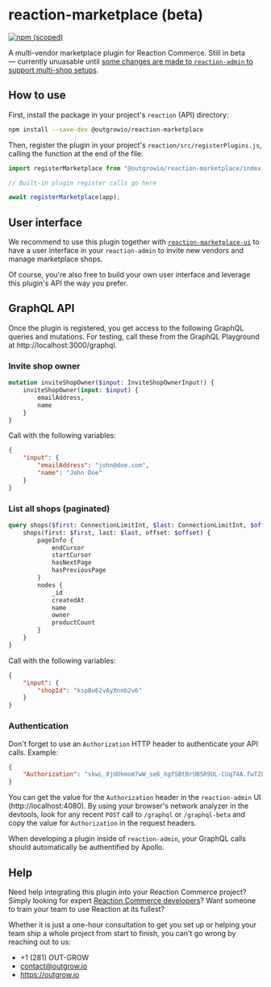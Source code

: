 # reaction-marketplace (beta)

[![npm (scoped)](https://img.shields.io/npm/v/@outgrowio/reaction-marketplace.svg)](https://www.npmjs.com/package/@outgrowio/reaction-marketplace)

A multi-vendor marketplace plugin for Reaction Commerce. Still in beta — currently unuasable until [some changes are made to `reaction-admin` to support multi-shop setups](https://github.com/reactioncommerce/reaction-admin/issues/93#issuecomment-598295994).

## How to use

First, install the package in your project's `reaction` (API) directory:

```bash
npm install --save-dev @outgrowio/reaction-marketplace
```

Then, register the plugin in your project's `reaction/src/registerPlugins.js`, calling the function at the end of the file:

```js
import registerMarketplace from "@outgrowio/reaction-marketplace/index.js";

// Built-in plugin register calls go here

await registerMarketplace(app);
```

## User interface

We recommend to use this plugin together with [`reaction-marketplace-ui`](https://github.com/outgrow/reaction-marketplace-ui) to have a user interface in your `reaction-admin` to invite new vendors and manage marketplace shops.

Of course, you're also free to build your own user interface and leverage this plugin's API the way you prefer.

## GraphQL API

Once the plugin is registered, you get access to the following GraphQL queries and mutations. For testing, call these from the GraphQL Playground at http://localhost:3000/graphql.

### Invite shop owner

```graphql
mutation inviteShopOwner($input: InviteShopOwnerInput!) {
    inviteShopOwner(input: $input) {
        emailAddress,
        name
    }
}
```

Call with the following variables:

```json
{
    "input": {
        "emailAddress": "john@doe.com",
        "name": "John Doe"
    }
}
```

### List all shops (paginated)

```graphql
query shops($first: ConnectionLimitInt, $last: ConnectionLimitInt, $offset: Int) {
    shops(first: $first, last: $last, offset: $offset) {
        pageInfo {
            endCursor
            startCursor
            hasNextPage
            hasPreviousPage
        }
        nodes {
            _id
            createdAt
            name
            owner
            productCount
        }
    }
}
```

Call with the following variables:

```json
{
    "input": {
        "shopId": "kspBu62vAyXnnb2v6"
    }
}
```

### Authentication

Don't forget to use an `Authorization` HTTP header to authenticate your API calls. Example:

```json
{
    "Authorization": "skwL_8jUOkmom7wW_se6_XgfSBtBrUBSR9UL-CUq74A.fwTZ8_G2QTMPf83O6jAOtYxyEU1TYV6spm8abPENutg"
}
```

You can get the value for the `Authorization` header in the `reaction-admin` UI (http://localhost:4080). By using your browser's network analyzer in the devtools, look for any recent `POST` call to `/graphql` or `/graphql-beta` and copy the value for `Authorization` in the request headers.

When developing a plugin inside of `reaction-admin`, your GraphQL calls should automatically be authentified by Apollo.

## Help

Need help integrating this plugin into your Reaction Commerce project? Simply looking for expert [Reaction Commerce developers](https://outgrow.io)? Want someone to train your team to use Reaction at its fullest?

Whether it is just a one-hour consultation to get you set up or helping your team ship a whole project from start to finish, you can't go wrong by reaching out to us:

* +1 (281) OUT-GROW
* contact@outgrow.io
* https://outgrow.io
